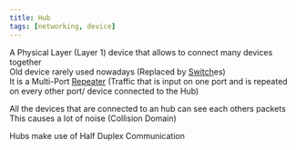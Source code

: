 ```yaml
---
title: Hub
tags: [networking, device]
---
```


A Physical Layer (Layer 1) device that allows to connect many devices together  
Old device rarely used nowadays (Replaced by [Switch](Switch.md)es)  
It is a Multi-Port [Repeater](Repeater.md) (Traffic that is input on one port and is repeated on every other port/ device connected to the Hub)

All the devices that are connected to an hub can see each others packets  
This causes a lot of noise (Collision Domain)

Hubs make use of Half Duplex Communication